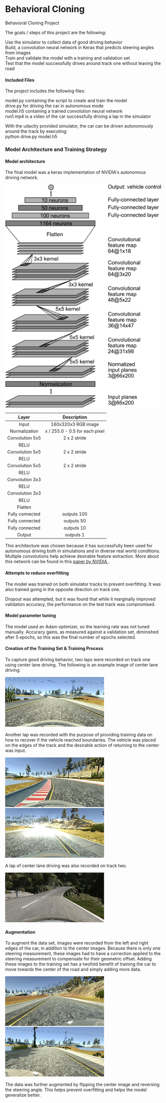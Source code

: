 # Behavioral Cloning

[//]: # (Image References)

[image1]: ./Images/center-driving.jpg  "Center Driving"
[image2]: ./Images/recovery-left.jpg "Recovery Left"
[image3]: ./Images/recovery-right.jpg  "Recovery Right"
[image4]: ./Images/camera-left.jpg "Camera Left"
[image5]: ./Images/camera-right.jpg  "Camera Right"
[image6]: ./Images/cnn-architecture.png  "Architecture"
[image7]: ./Images/center-driving-track2.jpg "Architecture"

Behavioral Cloning Project

The goals / steps of this project are the following:

Use the simulator to collect data of good driving behavior  
Build, a convolution neural network in Keras that predicts steering angles from images  
Train and validate the model with a training and validation set  
Test that the model successfully drives around track one without leaving the road  


#### Included Files

The project includes the following files:

model.py containing the script to create and train the model  
drive.py for driving the car in autonomous mode  
model.h5 containing a trained convolution neural network  
run1.mp4 is a video of the car successfully driving a lap in the simulator  

With the udacity provided simulator, the car can be driven autonomously around the track by executing:  
python drive.py model.h5

### Model Architecture and Training Strategy

#### Model architecture

The final model was a keras implementation of NVIDIA's autonomous driving network.

![alt text][image6] 

| Layer         		|     Description	        					| 
|:---------------------:|:---------------------------------------------:| 
| Input         		| 160x320x3 RGB image   					    | 
| Normalization    	    | x / 255.0 - 0.5 for each pixel 	            |
| Convolution 5x5    	| 2 x 2 stride                                  |
| RELU					|												|
| Convolution 5x5    	| 2 x 2 stride                                  |
| RELU					|												|
| Convolution 5x5    	| 2 x 2 stride                                  |
| RELU					|												|
| Convolution 3x3	    |                                               |   									
| RELU					|												|
| Convolution 3x3	    |                                               |   									
| RELU					|												|
| Flatten               |                                               |
| Fully connected		| outputs 100        						    |
| Fully connected		| outputs 50        						    |
| Fully connected		| outputs 10        						    |
| Output		        | outputs 1        						        |


This architecture was chosen because it has successfully been used for autonomous driving both in simulations and in diverse real world conditions. Multiple convolutions help achieve desirable feature extraction. More about this network can be found in this [paper by NVIDIA ](https://arxiv.org/pdf/1604.07316v1.pdf).

#### Attempts to reduce overfitting

The model was trained on both simulator tracks to prevent overfitting. It was also trained going in the opposite direction on track one.

Dropout was attempted, but it was found that while it marginally improved validation accuracy, the performance on the test track was compromised. 

#### Model parameter tuning

The model used an Adam optimizer, so the learning rate was not tuned manually. Accuracy gains, as measured against a validation set, diminished after 5 epochs, so this was the final number of epochs selected.

#### Creation of the Training Set & Training Process

To capture good driving behavior, two laps were recorded on track one using center lane driving. The following is an example image of center lane driving:

![alt text][image1] 

Another lap was recorded with the purpose of providing training data on how to recover if the vehicle reached boundaries. The vehicle was placed on the edges of the track and the desirable action of returning to the center was input.

![alt text][image2] ![alt text][image3] 

A lap of center lane driving was also recorded on track two.

![alt text][image7] 

#### Augmentation
To augment the data set, images were recorded from the left and right edges of the car, in addition to the center images. Because there is only one steering measurement, these images had to have a correction applied to the steering measurement to compensate for their geometric offset. 
Adding these images to the training set has a twofold benefit of training the car to move towards the center of the road and simply adding more data.

![alt text][image4] ![alt text][image5] 

The data was further augmented by flipping the center image and reversing the steering angle. This helps prevent overfitting and helps the model generalize better.
